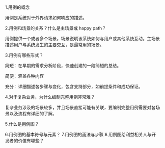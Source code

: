 1.用例的概念

用例是系统对于外界请求如何响应的描述。

2.用例和场景的关系？什么是主场景或 happy path？

用例提供一个或者多个场景，场景说明该系统如何与用户或其他系统互动。主场景描述用户与系统发生的主要交互，是最常用的场景。

3.用例有哪些形式？

简短：在早期的需求分析阶段，快速创建的一段简短的总结。

简便：涵盖各种内容

充分：详细描述各步骤与变化，包含支持部分，如前提条件和成功保证。

4.对于复杂业务，为什么编制完整用例非常难？

复杂业务涉及的场景较多，并且场景直接可能有关联，要编制完整用例需要对各场景以及流程有详细的了解。

5.什么是用例图？

6.用例图的基本符号与元素？
7.用例图的画法与步骤
8.用例图给利益相关人与开发者的价值有哪些？
